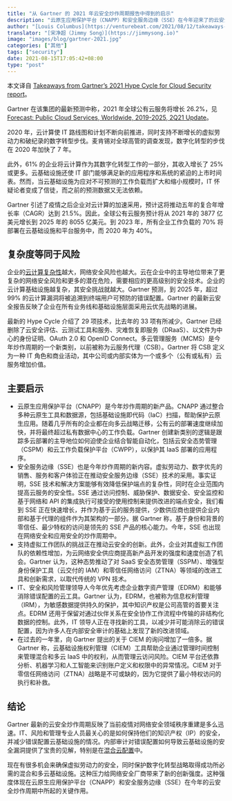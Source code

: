 ```yaml
---
title: "从 Gartner 的 2021 年云安全炒作周期报告中得到的启示"
description: "云原生应用保护平台（CNAPP）和安全服务边缘（SSE）在今年迎来了的云安全领域的上升周期。"
author: "[Louis Columbus](https://venturebeat.com/2021/08/12/takeaways-from-gartners-2021-hype-cycle-for-cloud-security-report/)"
translator: "[宋净超（Jimmy Song）](https://jimmysong.io)"
image: "images/blog/gartner-2021.jpg"
categories: ["其他"]
tags: ["security"]
date: 2021-08-15T17:05:42+08:00
type: "post"
---
```


本文译自 [Takeaways from Gartner’s 2021 Hype Cycle for Cloud Security report](https://venturebeat.com/2021/08/12/takeaways-from-gartners-2021-hype-cycle-for-cloud-security-report/)。

Gartner 在该集团的最新预测中称，2021 年全球公有云服务将增长 26.2%，见 [Forecast: Public Cloud Services, Worldwide, 2019-2025, 2Q21 Update](https://www.gartner.com/account/signin?method=initialize&TARGET=http%3A%2F%2Fwww.gartner.com%2Fdocument%2F4002952%3Fref%3DsolrAll%26amp%3Brefval%3D296725769)。

2020 年，云计算使 IT 路线图和计划不断向前推进，同时支持不断增长的虚拟劳动力和破纪录的数字转型步伐。麦肯锡对全球高管的调查发现，数字化转型的步伐在 2020 年加快了 7 年。

此外，61% 的企业将云计算作为其数字化转型工作的一部分，其收入增长了 25% 或更多。云基础设施还使 IT 部门能够满足新的应用程序和系统的紧迫的上市时间表。然而，当云基础设施为应对不可预测的工作负载而扩大和缩小规模时，IT 怀疑论者变成了信徒，而之前的预测数据又无法依赖。

Gartner 引述了疫情之后企业对云计算的加速采用，预计这将推动五年的复合年增长率（CAGR）达到 21.5%。因此，全球公有云服务预计将从 2021 年的 3877 亿美元增长到 2025 年的 8055 亿美元。到 2023 年，所有企业工作负载的 70% 将部署在云基础设施和平台服务中，而 2020 年为 40%。

## 复杂度等同于风险

企业的[云计算复杂性](https://venturebeat.com/2021/08/11/github-brings-cloud-based-codespaces-development-environment-to-the-enterprise/)越大，网络安全风险也越大。云在企业中的主导地位带来了更复杂的网络安全风险和更多的潜在危险，需要相应的更高级别的安全技术。企业的云计算基础设施越复杂，其安全挑战就越大。Gartner 预测，到 2025 年，超过 99% 的云计算漏洞将被追溯到终端用户可预防的错误配置。Gartner 的最新云安全报告反映了企业在所有业务线和基础设施层面采用云优先战略的进展。

最新的 Hype Cycle 介绍了 29 项技术，比去年的 33 项有所减少。Gartner 已经删除了云安全评估、云测试工具和服务、灾难恢复即服务（DRaaS）、以文件为中心的身份证明、OAuth 2.0 和 OpenID Connect。多云管理服务（MCMS）是今年炒作周期的一个新类别，以前被称为云服务代理（CSB）。Gartner 将 CSB 定义为一种 IT 角色和商业活动，其中公司或内部实体为一个或多个（公有或私有）云服务增加价值。

## 主要启示

- 云原生应用保护平台（CNAPP）是今年炒作周期的新产品。CNAPP 通过整合多种云原生工具和数据源，包括基础设施即代码（IaC）扫描，帮助保护云原生应用。随着几乎所有的企业都在向多云战略迁移，公有云的部署速度继续加快，并将最终超过私有数据中心的工作负载。Gartner 创建新类别的逻辑是跟踪多云部署的主导地位如何迫使企业结合智能自动化，包括云安全态势管理（CSPM）和云工作负载保护平台（CWPP），以保护其 IaaS 部署的应用程序。
- 安全服务边缘（SSE）也是今年炒作周期的新内容。虚拟劳动力、数字优先的销售、服务和客户体验正在推动安全服务边缘（SSE）技术的采用。事实证明，SSE 技术和解决方案能够有效降低保护端点的复杂性，同时在企业范围内提高云服务的安全性。SSE 通过访问控制、威胁保护、数据安全、安全监控和基于网络和 API 的集成执行可接受的使用控制来提供改进的端点安全，我们看到 SSE 正在快速增长，并作为基于云的服务提供，少数供应商也提供企业内部和基于代理的组件作为其架构的一部分。据 Gartner 称，基于身份和背景的零信任、最少特权的访问是领先的 SSE 产品的核心能力。今年，SSE 也出现在网络安全和应用安全的炒作周期中。
- 支持虚拟工作团队的挑战正在推动云安全的创新。此外，企业对其虚拟工作团队的依赖性增加，为云网络安全供应商提高新产品开发的强度和速度创造了机会。Gartner 认为，这种态势推动了对 SaaS 安全态势管理（SSPM）、增强型身份保护工具（云交付的 IAM）和零信任网络访问（ZTNA）等领域的改进工具和创新需求，以取代传统的 VPN 技术。
- IT、安全和风险管理领导人今年优先考虑企业数字资产管理（EDRM）和能够消除错误配置的云工具。Gartner 认为，EDRM，也被称为信息权利管理（IRM），为敏感数据提供持久的保护，其中知识产权是公司高管的首要关注点。EDRM 还用于保留对通过伙伴关系在安全协作工作流程中传输的非结构化数据的控制。此外，IT 领导人正在寻找新的工具，以减少并可能消除云的错误配置，因为许多人在内部安全审计的基础上发现了新的改进领域。
- 在过去的一年里，向 Gartner 提出的关于 CIEM 的询问增加了一倍多。据 Gartner 称，云基础设施权利管理（CIEM）工具帮助企业通过管理时间控制来管理混合和多云 IaaS 中的权利，从而管理云访问风险。CIEM 平台还依靠分析、机器学习和人工智能来识别账户定义和权限中的异常情况。CIEM 对于零信任网络访问（ZTNA）战略是不可或缺的，因为它提供了最小特权访问的执行和补救。

## 结论

Gartner 最新的云安全炒作周期反映了当前疫情对网络安全领域秩序重建是多么迅速。IT、风险和管理专业人员最关心的是如何保持他们的知识产权（IP）的安全，并减少错误配置云基础设施的情况。内部审计对错误配置如何导致云基础设施的安全漏洞提供了宝贵的见解，特别是在[混合云配置](https://venturebeat.com/2021/05/13/hybrid-multi-clouds-promise-easier-upgrades-but-threaten-data-risk/)中。

现在有很多机会来确保虚拟劳动力的安全，同时保护数字化转型战略取得成功所必需的混合和多云基础设施。这种压力给网络安全厂商带来了新的创新强度。这种强度体现在云原生应用保护平台（CNAPP）和安全服务边缘（SSE）在今年的云安全炒作周期中所起的关键作用。
